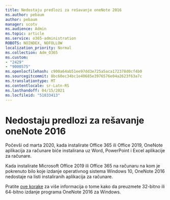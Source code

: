 ```yaml
---
title: Nedostaju predlozi za rešavanje oneNote 2016
ms.author: pebaum
author: pebaum
manager: scotv
ms.audience: Admin
ms.topic: article
ms.service: o365-administration
ROBOTS: NOINDEX, NOFOLLOW
localization_priority: Normal
ms.collection: Adm_O365
ms.custom:
- "2429"
- "9000575"
ms.openlocfilehash: c900a64ab51ee97dd3e725a5aca172378d0cf4b0
ms.sourcegitcommit: 8bc60ec34bc1e40685e3976576e04a2623f63a7c
ms.translationtype: MT
ms.contentlocale: sr-Latn-RS
ms.lasthandoff: 04/15/2021
ms.locfileid: "51833413"
---
```

# <a name="suggestions-for-resolving-onenote-2016-is-missing"></a>Nedostaju predlozi za rešavanje oneNote 2016

Počevši od marta 2020, kada instalirate Office 365 ili Office 2019, OneNote aplikacija za računare biće instalirana uz Word, PowerPoint i Excel aplikacije za računare.

Kada instalirate Microsoft Office 2019 ili Office 365 na računaru na kom je pokrenuto bilo koje izdanje operativnog sistema Windows 10, OneNote 2016 nedostaje na listi instaliranih aplikacija za računare.

Pratite [ove korake](https://support.office.com/article/OneNote-2016-is-missing-after-installing-Office-2019-or-Office-365-1844ba87-7248-4bd8-a735-66a52f98e6e5) za više informacija o tome kako da preuzmete 32-bitno ili 64-bitno izdanje programa OneNote 2016 za Windows.
